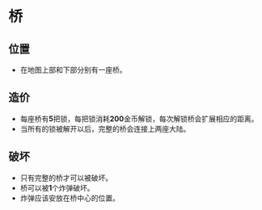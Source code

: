 # 桥

## 位置
- 在地图上部和下部分别有一座桥。

## 造价
- 每座桥有**5**把锁，每把锁消耗**200**金币解锁，每次解锁桥会扩展相应的距离。
- 当所有的锁被解开以后，完整的桥会连接上两座大陆。

## 破坏
- 只有完整的桥才可以被破坏。
- 桥可以被**1**个炸弹破坏。
- 炸弹应该安放在桥中心的位置。
